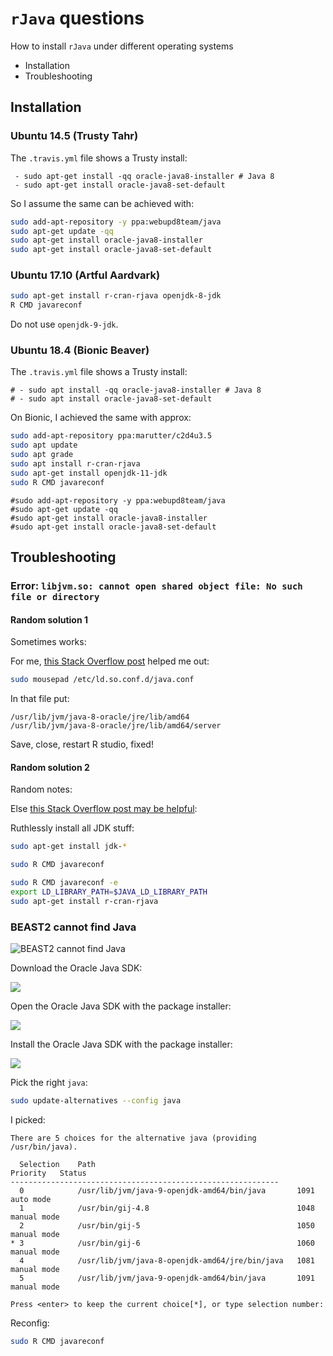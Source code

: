 # `rJava` questions

How to install `rJava` under different operating systems

* Installation
* Troubleshooting

## Installation

### Ubuntu 14.5 (Trusty Tahr)

The `.travis.yml` file shows a Trusty install:

```text
 - sudo apt-get install -qq oracle-java8-installer # Java 8
 - sudo apt-get install oracle-java8-set-default
```

So I assume the same can be achieved with:

```bash
sudo add-apt-repository -y ppa:webupd8team/java 
sudo apt-get update -qq
sudo apt-get install oracle-java8-installer
sudo apt-get install oracle-java8-set-default
```

### Ubuntu 17.10 (Artful Aardvark)

```bash
sudo apt-get install r-cran-rjava openjdk-8-jdk
R CMD javareconf
```

Do not use `openjdk-9-jdk`.

### Ubuntu 18.4 (Bionic Beaver)

The `.travis.yml` file shows a Trusty install:

```text
# - sudo apt install -qq oracle-java8-installer # Java 8
# - sudo apt install oracle-java8-set-default
```

On Bionic, I achieved the same with approx:

```bash
sudo add-apt-repository ppa:marutter/c2d4u3.5
sudo apt update
sudo apt grade
sudo apt install r-cran-rjava
sudo apt-get install openjdk-11-jdk
sudo R CMD javareconf
```

```
#sudo add-apt-repository -y ppa:webupd8team/java 
#sudo apt-get update -qq
#sudo apt-get install oracle-java8-installer
#sudo apt-get install oracle-java8-set-default
```

## Troubleshooting

### Error: `libjvm.so: cannot open shared object file: No such file or directory`

#### Random solution 1

Sometimes works:

For me, [this Stack Overflow post](https://stackoverflow.com/a/25932828) helped me out:

```bash
sudo mousepad /etc/ld.so.conf.d/java.conf
```

In that file put:

```text
/usr/lib/jvm/java-8-oracle/jre/lib/amd64
/usr/lib/jvm/java-8-oracle/jre/lib/amd64/server
```

Save, close, restart R studio, fixed!

#### Random solution 2

Random notes:

Else [this Stack Overflow post may be helpful](https://stackoverflow.com/a/43466434):

Ruthlessly install all JDK stuff:

```bash
sudo apt-get install jdk-*
```

```bash
sudo R CMD javareconf
```

```bash
sudo R CMD javareconf -e
export LD_LIBRARY_PATH=$JAVA_LD_LIBRARY_PATH
sudo apt-get install r-cran-rjava
```

### BEAST2 cannot find Java

![BEAST2 cannot find Java](beast_cannot_find_java.png)

Download the Oracle Java SDK:

![](download_oracle_java_sdk.png)

Open the Oracle Java SDK with the package installer:

![](open_oracle_java_sdk.png)

Install the Oracle Java SDK with the package installer:

![](install_oracle_java_sdk.png)

Pick the right `java`:

```bash
sudo update-alternatives --config java
```

I picked:

<!-- markdownlint-disable MD013 -->

```text
There are 5 choices for the alternative java (providing /usr/bin/java).

  Selection    Path                                            Priority   Status
------------------------------------------------------------
  0            /usr/lib/jvm/java-9-openjdk-amd64/bin/java       1091      auto mode
  1            /usr/bin/gij-4.8                                 1048      manual mode
  2            /usr/bin/gij-5                                   1050      manual mode
* 3            /usr/bin/gij-6                                   1060      manual mode
  4            /usr/lib/jvm/java-8-openjdk-amd64/jre/bin/java   1081      manual mode
  5            /usr/lib/jvm/java-9-openjdk-amd64/bin/java       1091      manual mode

Press <enter> to keep the current choice[*], or type selection number: 
```

<!-- markdownlint-enable MD013 -->

Reconfig:

```bash
sudo R CMD javareconf
```
